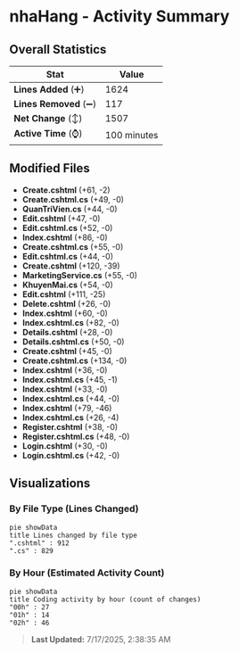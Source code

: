 # nhaHang - Activity Summary 

## Overall Statistics

| Stat                   | Value                                                             |
| ---------------------- | ----------------------------------------------------------------- |
| **Lines Added** (➕)   | 1624                                          |
| **Lines Removed** (➖) | 117                                        |
| **Net Change** (↕)    | 1507                |
| **Active Time** (⌚)   | 100 minutes |


## Modified Files
- **Create.cshtml** (+61, -2)
- **Create.cshtml.cs** (+49, -0)
- **QuanTriVien.cs** (+44, -0)
- **Edit.cshtml** (+47, -0)
- **Edit.cshtml.cs** (+52, -0)
- **Index.cshtml** (+86, -0)
- **Create.cshtml.cs** (+55, -0)
- **Edit.cshtml.cs** (+44, -0)
- **Create.cshtml** (+120, -39)
- **MarketingService.cs** (+55, -0)
- **KhuyenMai.cs** (+54, -0)
- **Edit.cshtml** (+111, -25)
- **Delete.cshtml** (+26, -0)
- **Index.cshtml** (+60, -0)
- **Index.cshtml.cs** (+82, -0)
- **Details.cshtml** (+28, -0)
- **Details.cshtml.cs** (+50, -0)
- **Create.cshtml** (+45, -0)
- **Create.cshtml.cs** (+134, -0)
- **Index.cshtml** (+36, -0)
- **Index.cshtml.cs** (+45, -1)
- **Index.cshtml** (+33, -0)
- **Index.cshtml.cs** (+44, -0)
- **Index.cshtml** (+79, -46)
- **Index.cshtml.cs** (+26, -4)
- **Register.cshtml** (+38, -0)
- **Register.cshtml.cs** (+48, -0)
- **Login.cshtml** (+30, -0)
- **Login.cshtml.cs** (+42, -0)

## Visualizations

### By File Type (Lines Changed)

```mermaid
pie showData
title Lines changed by file type
".cshtml" : 912
".cs" : 829
```

### By Hour (Estimated Activity Count)

```mermaid
pie showData
title Coding activity by hour (count of changes)
"00h" : 27
"01h" : 14
"02h" : 46
```


> **Last Updated:** 7/17/2025, 2:38:35 AM
